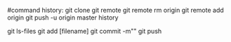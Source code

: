 #command history: 
git clone
git remote
git remote rm origin
git remote add origin
git push -u origin master
history

git ls-files
git add [filename]
git commit -m""
git push